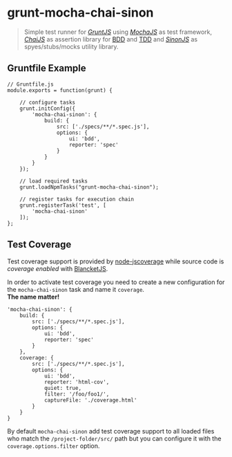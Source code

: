 grunt-mocha-chai-sinon
======================

> Simple test runner for [_GruntJS_][1] using [_MochaJS_][2] as test framework, [_ChaiJS_][3] as assertion library for [BDD][4] and [TDD][5] and [_SinonJS_][6] as spyes/stubs/mocks utility library.


## Gruntfile Example

```
// Gruntfile.js
module.exports = function(grunt) {
    
    // configure tasks
    grunt.initConfig({
        'mocha-chai-sinon': {
            build: {
                src: ['./specs/**/*.spec.js'],
	    	    options: {
        		    ui: 'bdd',
        			reporter: 'spec'
	        	}
        	}
        }
    });
    
    // load required tasks
    grunt.loadNpmTasks("grunt-mocha-chai-sinon");
    
    // register tasks for execution chain
    grunt.registerTask('test', [
		'mocha-chai-sinon'
	]);
};	
```


## Test Coverage

Test coverage support is provided by [node-jscoverage](https://github.com/visionmedia/node-jscoverage) while source code is _coverage enabled_ with [BlancketJS](http://blanketjs.org/).

In order to activate test coverage you need to create a new configuration for the `mocha-chai-sinon` task and name it `coverage`.  
**The name matter!**

    'mocha-chai-sinon': {
        build: {
            src: ['./specs/**/*.spec.js'],
            options: {
                ui: 'bdd',
                reporter: 'spec'
            }
        },
        coverage: {
            src: ['./specs/**/*.spec.js'],
            options: {
                ui: 'bdd',
                reporter: 'html-cov',
                quiet: true,
                filter: '/foo/foo1/',
                captureFile: './coverage.html'
            }
        }
    }

By default `mocha-chai-sinon` add test coverage support to all loaded files who match the `/project-folder/src/` path but you can configure it with the `coverage.options.filter` option.



[1]: http://gruntjs.com/
[2]: http://visionmedia.github.io/mocha/
[3]: http://chaijs.com/
[4]: http://en.wikipedia.org/wiki/Behavior-driven_development
[5]: http://en.wikipedia.org/wiki/Test-driven_development
[6]: http://sinonjs.org/